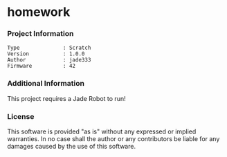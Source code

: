 homework
================



### Project Information
```
Type              : Scratch
Version           : 1.0.0
Author            : jade333
Firmware          : 42
```

### Additional Information
This project requires a Jade Robot to run!

### License
This software is provided "as is" without any expressed or implied warranties.  In no case shall the author or any contributors be liable for any damages caused by the use of this software.

